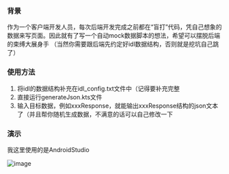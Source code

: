 ### 背景
作为一个客户端开发人员，每次后端开发完成之前都在“盲打”代码，凭自己想象的数据来写页面。因此就有了写一个自动mock数据脚本的想法，希望可以摆脱后端的束缚大展身手
（当然你需要跟后端先约定好idl数据结构，否则就是挖坑自己跳了）
### 使用方法
1. 将idl的数据结构补充在idl_config.txt文件中（记得要补充完整
2. 直接运行generateJson.kts文件
3. 输入目标数据，例如xxxResponse，就能输出xxxResponse结构的json文本了（并且帮你随机生成数据，不满意的话可以自己修改一下

### 演示
我这里使用的是AndroidStudio

![image](https://github.com/Y-Richer/idl2json/assets/45263426/6561c36f-3739-4bc5-8900-0cb2433398c3)
